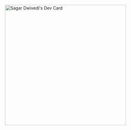 <a href="https://app.daily.dev/k12"><img src="https://github.com/sagardwivedi/sagardwivedi/blob/master/devcard.svg" width="400" alt="Sagar Dwivedi's Dev Card"/></a>
